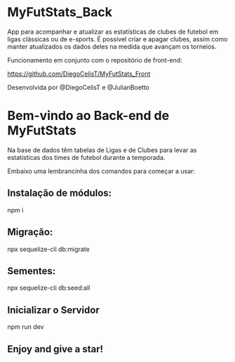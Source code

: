 # MyFutStats_Back

App para acompanhar e atualizar as estatísticas de clubes de futebol em ligas clássicas ou de e-sports. É possivel criar e apagar clubes, assim como manter atualizados os dados deles na medida que avançam os torneios.

Funcionamento em conjunto com o repositório de front-end:

https://github.com/DiegoCelisT/MyFutStats_Front

Desenvolvida por @DiegoCelisT e @JulianBoetto 

# Bem-vindo ao Back-end de MyFutStats

Na base de dados têm tabelas de Ligas e de Clubes para levar as estatísticas dos times de futebol durante a temporada.

Embaixo uma lembrancinha dos comandos para começar a usar:

## Instalação de módulos:
npm i

## Migração:
npx sequelize-cli db:migrate

## Sementes:
npx sequelize-cli db:seed:all

## Inicializar o Servidor
npm run dev

## Enjoy and give a star!